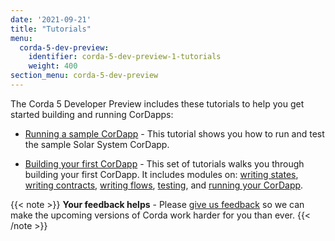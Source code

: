 ```yaml
---
date: '2021-09-21'
title: "Tutorials"
menu:
  corda-5-dev-preview:
    identifier: corda-5-dev-preview-1-tutorials
    weight: 400
section_menu: corda-5-dev-preview
---
```


The Corda 5 Developer Preview includes these tutorials to help you get started building and running CorDapps:

* [Running a sample CorDapp](run-demo-cordapp.md) - This tutorial shows you how to run and test the sample Solar System CorDapp.

* [Building your first CorDapp](building-cordapp/c5-basic-cordapp-intro.md) - This set of tutorials walks you through building your first CorDapp. It includes modules on: [writing states](building-cordapp/c5-basic-cordapp-state.md), [writing contracts](building-cordapp/c5-basic-cordapp-contract.md), [writing flows](building-cordapp/c5-basic-cordapp-flows.md), [testing](c5-basic-cordapp-int-test.md), and [running your CorDapp](building-cordapp/c5-basic-cordapp-running.md).

{{< note >}}
**Your feedback helps** -
Please [give us feedback](https://r3dev.zendesk.com/hc/en-us/requests/new) so we can make the upcoming versions of Corda work harder for you than ever.
{{< /note >}}
